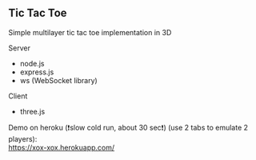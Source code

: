 ## Tic Tac Toe

Simple multilayer tic tac toe implementation in 3D

Server 
 - node.js
 - express.js
 - ws (WebSocket library)
 
Client
 - three.js
 
 Demo on heroku (❗slow cold run, about 30 sec❗) (use 2 tabs to emulate 2 players):  
 https://xox-xox.herokuapp.com/
